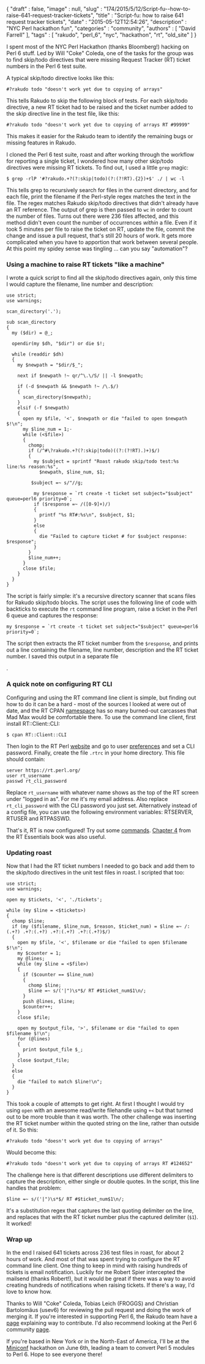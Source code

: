 {
   "draft" : false,
   "image" : null,
   "slug" : "174/2015/5/12/Script-fu--how-to-raise-641-request-tracker-tickets",
   "title" : "Script-fu: how to raise 641 request tracker tickets",
   "date" : "2015-05-12T12:54:26",
   "description" : "NYC Perl hackathon fun",
   "categories" : "community",
   "authors" : [
      "David Farrell"
   ],
   "tags" : [
      "rakudo",
      "perl_6",
      "nyc",
      "hackathon",
      "rt",
      "old_site"
   ]
}


I spent most of the NYC Perl Hackathon (thanks Bloomberg!) hacking on Perl 6 stuff. Led by Will "Coke" Coleda, one of the tasks for the group was to find skip/todo directives that were missing Request Tracker (RT) ticket numbers in the Perl 6 test suite.

A typical skip/todo directive looks like this:

``` prettyprint
#?rakudo todo "doesn't work yet due to copying of arrays"
```

This tells Rakudo to skip the following block of tests. For each skip/todo directive, a new RT ticket had to be raised and the ticket number added to the skip directive line in the test file, like this:

``` prettyprint
#?rakudo todo "doesn't work yet due to copying of arrays RT #99999"
```

This makes it easier for the Rakudo team to identify the remaining bugs or missing features in Rakudo.

I cloned the Perl 6 test suite, roast and after working through the workflow for reporting a single ticket, I wondered how many other skip/todo directives were missing RT tickets. To find out, I used a little `grep` magic:

``` prettyprint
$ grep -rlP '#?rakudo.+?(?:skip|todo)(?:(?!RT).{2})+$' ./ | wc -l
```

This tells grep to recursively search for files in the current directory, and for each file, print the filename if the Perl-style regex matches the text in the file. The regex matches Rakudo skip/todo directives that didn't already have an RT reference. The output of grep is then passed to `wc` in order to count the number of files. Turns out there were 236 files affected, and this method didn't even count the number of occurrences *within* a file. Even if it took 5 minutes per file to raise the ticket on RT, update the file, commit the change and issue a pull request, that's still 20 hours of work. It gets more complicated when you have to apportion that work between several people. At this point my spidey sense was tingling ... can you say "automation"?

### Using a machine to raise RT tickets "like a machine"

I wrote a quick script to find all the skip/todo directives again, only this time I would capture the filename, line number and description:

``` prettyprint
use strict;
use warnings;

scan_directory('.');

sub scan_directory
{
  my ($dir) = @_; 

  opendir(my $dh, "$dir") or die $!; 

  while (readdir $dh)
  {
    my $newpath = "$dir/$_";

    next if $newpath !~ qr/^\.\/S/ || -l $newpath;

    if (-d $newpath && $newpath !~ /\.$/)
    {   
      scan_directory($newpath);
    }   
    elsif (-f $newpath)
    {   
      open my $file, '<', $newpath or die "failed to open $newpath $!\n";
      my $line_num = 1;· 
      while (<$file>)
      {   
        chomp;
        if (/^#\?rakudo.+?(?:skip|todo)((?:(?!RT).)+)$/)
        {
          my $subject = sprintf "Roast rakudo skip/todo test:%s line:%s reason:%s",
            $newpath, $line_num, $1; 

         $subject =~ s/"//g;

          my $response = `rt create -t ticket set subject="$subject" queue=perl6 priority=0`;
          if ($response =~ /([0-9]+)/)
          {
            printf "%s RT#:%s\n", $subject, $1; 
          }
          else
          {
            die "Failed to capture ticket # for $subject response: $response";
          }
        }
        $line_num++;
      }   
      close $file;
    }   
  }
}
```

The script is fairly simple: it's a recursive directory scanner that scans files for Rakudo skip/todo blocks. The script uses the following line of code with backticks to execute the `rt` command line program, raise a ticket in the Perl 6 queue and captures the response:

``` prettyprint
my $response = `rt create -t ticket set subject="$subject" queue=perl6 priority=0`;
```

The script then extracts the RT ticket number from the `$response`, and prints out a line containing the filename, line number, description and the RT ticket number. I saved this output in a separate file

.

### A quick note on configuring RT CLI

Configuring and using the RT command line client is simple, but finding out how to do it can be a hard - most of the sources I looked at were out of date, and the RT CPAN [namespace](https://metacpan.org/search?q=RT&size=20) has so many burned-out carcasses that Mad Max would be comfortable there. To use the command line client, first install RT::Client::CLI:

``` prettyprint
$ cpan RT::Client::CLI
```

Then login to the RT Perl [website](http://rt.perl.org/) and go to user [preferences](https://rt.perl.org/User/Prefs.html) and set a CLI password. Finally, create the file `.rtrc` in your home directory. This file should contain:

    server https://rt.perl.org/
    user rt_username
    passwd rt_cli_password

Replace `rt_username` with whatever name shows as the top of the RT screen under "logged in as". For me it's my email address. Also replace `rt_cli_password` with the CLI password you just set. Alternatively instead of a config file, you can use the following environment variables: RTSERVER, RTUSER and RTPASSWD.

That's it, RT is now configured! Try out some [commands](http://requesttracker.wikia.com/wiki/CLI). [Chapter 4](https://www.safaribooksonline.com/library/view/rt-essentials/0596006683/ch04.html) from the RT Essentials book was also useful.

### Updating roast

Now that I had the RT ticket numbers I needed to go back and add them to the skip/todo directives in the unit test files in roast. I scripted that too:

``` prettyprint
use strict;
use warnings;

open my $tickets, '<', './tickets';

while (my $line = <$tickets>)
{
  chomp $line;
  if (my ($filename, $line_num, $reason, $ticket_num) = $line =~ /:(.+?) .+?:(.+?) .+?:(.+?) .+?:(.+?)$/)
  {
    open my $file, '<', $filename or die "failed to open $filename $!\n";
    my $counter = 1;
    my @lines;
    while (my $line = <$file>)
    {   
      if ($counter == $line_num)
      {   
        chomp $line;
        $line =~ s/('|")\s*$/ RT #$ticket_num$1\n/;
      }   
      push @lines, $line;
      $counter++;
    }   
    close $file;

    open my $output_file, '>', $filename or die "failed to open $filename $!\n";
    for (@lines)
    {   
      print $output_file $_; 
    }   
    close $output_file;
  }
  else
  {
    die "failed to match $line!\n";
  }
}
```

This took a couple of attempts to get right. At first I thought I would try using `open` with an awesome read/write filehandle using `+<` but that turned out to be more trouble than it was worth. The other challenge was inserting the RT ticket number within the quoted string on the line, rather than outside of it. So this:

``` prettyprint
#?rakudo todo "doesn't work yet due to copying of arrays"
```

Would become this:

``` prettyprint
#?rakudo todo "doesn't work yet due to copying of arrays RT #124652"
```

The challenge here is that different descriptions use different delimiters to capture the description, either single or double quotes. In the script, this line handles that problem:

``` prettyprint
$line =~ s/('|")\s*$/ RT #$ticket_num$1\n/;
```

It's a substitution regex that captures the last quoting delimiter on the line, and replaces that with the RT ticket number plus the captured delimiter (`$1`). It worked!

### Wrap up

In the end I raised 641 tickets across 236 test files in roast, for about 2 hours of work. And most of that was spent trying to configure the RT command line client. One thing to keep in mind with raising hundreds of tickets is email notification. Luckily for me Robert Spier intercepted the mailsend (thanks Robert!), but it would be great if there was a way to avoid creating hundreds of notifications when raising tickets. If there's a way, I'd love to know how.

Thanks to Will "Coke" Coleda, Tobias Leich (FROGGS) and Christian Bartolomäus (usev6) for reviewing the pull request and doing the work of merging it. If you're interested in supporting Perl 6, the Rakudo team have a [page](http://rakudo.org/how-to-help/) explaining way to contribute. I'd also recommend looking at the Perl 6 community [page](http://perl6.org/community/).

If you're based in New York or in the North-East of America, I'll be at the [Miniconf](http://mini-conf.com) hackathon on June 6th, leading a team to convert Perl 5 modules to Perl 6. Hope to see everyone there!
